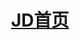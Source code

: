 ---
layout: post
title: <a href="/京东/京东.html">JD首页</a>
description: 这是模仿JD首页做的静态页面。
category: blog
---
